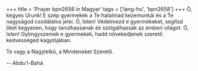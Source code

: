 +++
title = 'Prayer bpn2658 in Magyar'
tags = ['lang-hu', 'bpn2658']
+++
Ó, kegyes Urunk! E szép gyermekek a Te hatalmad kezemunkái és a Te nagyságod csodálatos jelei. Ó, Isten! Védelmezd e gyermekeket, segítsd őket kegyesen, hogy tanulhassanak és szolgálhassák az emberi világot. Ó, Isten! Gyöngyszemek e gyermekek, hadd növekedjenek szerető kedvességed kagylójában.

Te vagy a Nagylelkű, a Mindeneket Szerető.

-- Abdu'l-Bahá
